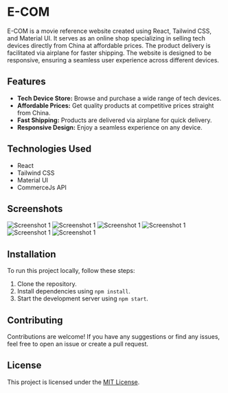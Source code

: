 # E-COM

E-COM is a movie reference website created using React, Tailwind CSS, and Material UI. It serves as an online shop specializing in selling tech devices directly from China at affordable prices. The product delivery is facilitated via airplane for faster shipping. The website is designed to be responsive, ensuring a seamless user experience across different devices.

## Features

- **Tech Device Store:** Browse and purchase a wide range of tech devices.
- **Affordable Prices:** Get quality products at competitive prices straight from China.
- **Fast Shipping:** Products are delivered via airplane for quick delivery.
- **Responsive Design:** Enjoy a seamless experience on any device.

## Technologies Used

- React
- Tailwind CSS
- Material UI
- CommerceJs API

## Screenshots

![Screenshot 1](/ecommerce/src/GitPictures/desktop%20white.png)
![Screenshot 1](/ecommerce/src/GitPictures/desktop%20dark.png)
![Screenshot 1](/ecommerce/src/GitPictures/02.png)
![Screenshot 1](/ecommerce/src/GitPictures/dark02.png)
![Screenshot 1](/ecommerce/src/GitPictures/3d.png)
![Screenshot 1](/ecommerce/src/GitPictures/dark04.png)

<!-- Add more screenshots if needed -->

## Installation

To run this project locally, follow these steps:

1. Clone the repository.
2. Install dependencies using `npm install`.
3. Start the development server using `npm start`.

## Contributing

Contributions are welcome! If you have any suggestions or find any issues, feel free to open an issue or create a pull request.

## License

This project is licensed under the [MIT License](LICENSE).
